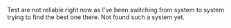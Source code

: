 Test are not reliable right now as I've been switching from system to system trying to find the best one there. Not found such a system yet.